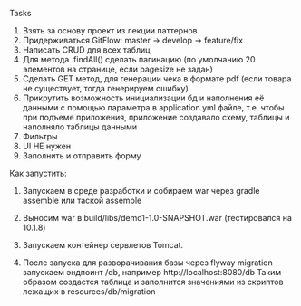 Tasks
1.	Взять за основу проект из лекции паттернов
2.	Придерживаться GitFlow: master -> develop -> feature/fix
3.	Написать CRUD для всех таблиц
4.	Для метода .findAll() сделать пагинацию (по умолчанию 20 элементов на странице, если pagesize не задан)
5.	Сделать GET метод, для генерации чека в формате pdf (если товара не существует, тогда генерируем ошибку)
6.	Прикрутить возможность инициализации бд и наполнения её данными с помощью параметра в application.yml файле, т.е. чтобы при подъеме приложения,  приложение создавало схему, таблицы и наполняло таблицы данными
7.	Фильтры
8.	UI НЕ нужен
9.	Заполнить и отправить форму

Как запустить:
1. Запускаем в среде разработки и собираем war через gradle assemble или таской assemble
2. Выносим war в build/libs/demo1-1.0-SNAPSHOT.war (тестировался на 10.1.8)
3. Запускаем контейнер сервлетов Tomcat.

4. После запуска для разворачивания базы через flyway migration запускаем эндпоинт /db, например http://localhost:8080/db
Таким образом создастся таблица и заполнится значениями из скриптов лежащих в resources/db/migration


